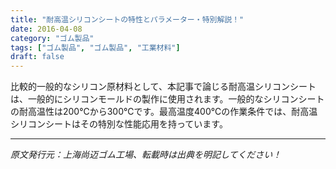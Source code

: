 ```yaml
---
title: "耐高温シリコンシートの特性とパラメーター・特別解説！"
date: 2016-04-08
category: "ゴム製品"
tags: ["ゴム製品", "ゴム製品", "工業材料"]
draft: false
---
```


比較的一般的なシリコン原材料として、本記事で論じる耐高温シリコンシートは、一般的にシリコンモールドの製作に使用されます。一般的なシリコンシートの耐高温性は200℃から300℃です。最高温度400℃の作業条件では、耐高温シリコンシートはその特別な性能応用を持っています。

---

*原文発行元：上海尚迈ゴム工場、転載時は出典を明記してください！*